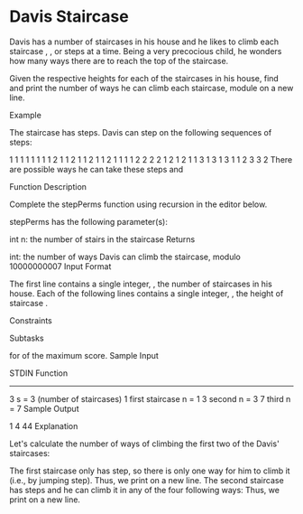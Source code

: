 # Davis Staircase

Davis has a number of staircases in his house and he likes to climb each staircase , , or  steps at a time. Being a very precocious child, he wonders how many ways there are to reach the top of the staircase.

Given the respective heights for each of the  staircases in his house, find and print the number of ways he can climb each staircase, module  on a new line.

Example


The staircase has  steps. Davis can step on the following sequences of steps:

1 1 1 1 1
1 1 1 2
1 1 2 1
1 2 1 1
2 1 1 1
1 2 2
2 2 1
2 1 2
1 1 3
1 3 1
3 1 1
2 3
3 2
There are  possible ways he can take these  steps and

Function Description

Complete the stepPerms function using recursion in the editor below.

stepPerms has the following parameter(s):

int n: the number of stairs in the staircase
Returns

int: the number of ways Davis can climb the staircase, modulo 10000000007
Input Format

The first line contains a single integer, , the number of staircases in his house.
Each of the following  lines contains a single integer, , the height of staircase .

Constraints

Subtasks

for  of the maximum score.
Sample Input

STDIN   Function
-----   --------
3       s = 3 (number of staircases)
1       first staircase n = 1
3       second n = 3
7       third n = 7
Sample Output

1
4
44
Explanation

Let's calculate the number of ways of climbing the first two of the Davis'  staircases:

The first staircase only has  step, so there is only one way for him to climb it (i.e., by jumping  step). Thus, we print  on a new line.
The second staircase has  steps and he can climb it in any of the four following ways:
Thus, we print  on a new line.